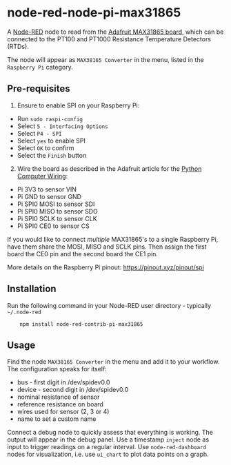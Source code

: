 node-red-node-pi-max31865
========================

A <a href="https://nodered.org" target="_new">Node-RED</a> node to read from the <a href="https://learn.adafruit.com/adafruit-max31865-rtd-pt100-amplifier" target="_new">Adafruit MAX31865 board</a>, which can be connected to the PT100 and PT1000 Resistance Temperature Detectors (RTDs).

The node will appear as `MAX38165 Converter` in the menu, listed in the `Raspberry Pi` category.

## Pre-requisites

1. Ensure to enable SPI on your Raspberry Pi:

 - Run `sudo raspi-config`
 - Select `5 - Interfacing Options`
 - Select `P4 - SPI`
 - Select `yes` to enable SPI
 - Select `OK` to confirm
 - Select the `Finish` button

2. Wire the board as described in the Adafruit article for the <a href="https://learn.adafruit.com/adafruit-max31865-rtd-pt100-amplifier?view=all#python-computer-wiring-6-3" target="_new">Python Computer Wiring</a>:

 - Pi 3V3 to sensor VIN
 - Pi GND to sensor GND
 - Pi SPI0 MOSI to sensor SDI
 - Pi SPI0 MISO to sensor SDO
 - Pi SPI0 SCLK to sensor CLK
 - Pi SPI0 CE0 to sensor CS

If you would like to connect *multiple* MAX31865's to a single Raspberry Pi, have them share the MOSI, MISO and SCLK pins. Then assign the first board the CE0 pin and the second board the CE1 pin.

More details on the Raspberry Pi pinout: https://pinout.xyz/pinout/spi

## Installation

Run the following command in your Node-RED user directory - typically `~/.node-red`

        npm install node-red-contrib-pi-max31865

## Usage

Find the node `MAX38165 Converter` in the menu and add it to your workflow. The configuration speaks for itself:

 - bus - first digit in /dev/spidev0.0
 - device - second digit in /dev/spidev0.0
 - nominal resistance of sensor
 - reference resistance on board
 - wires used for sensor (2, 3 or 4)
 - name to set a custom name

Connect a debug node to quickly assess that everything is working. The output will appear in the debug panel. Use a timestamp `inject` node as input to trigger readings on a regular interval. Use `node-red-dashboard` nodes for visualization, i.e. use `ui_chart` to plot data points on a graph.
